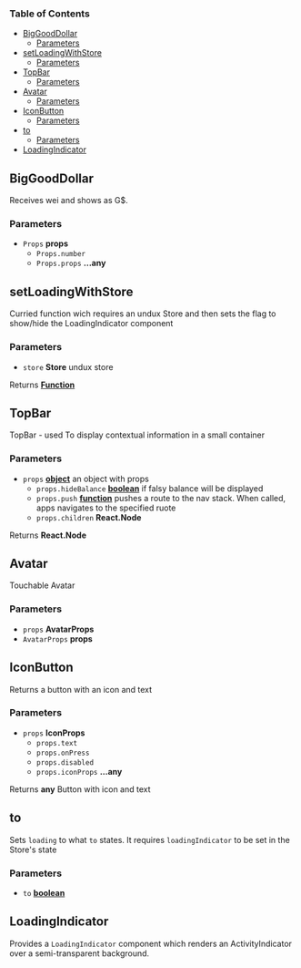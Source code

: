 <!-- Generated by documentation.js. Update this documentation by updating the source code. -->

### Table of Contents

-   [BigGoodDollar][1]
    -   [Parameters][2]
-   [setLoadingWithStore][3]
    -   [Parameters][4]
-   [TopBar][5]
    -   [Parameters][6]
-   [Avatar][7]
    -   [Parameters][8]
-   [IconButton][9]
    -   [Parameters][10]
-   [to][11]
    -   [Parameters][12]
-   [LoadingIndicator][13]

## BigGoodDollar

Receives wei and shows as G$.

### Parameters

-   `Props` **props** 
    -   `Props.number`  
    -   `Props.props` **...any** 

## setLoadingWithStore

Curried function wich requires an undux Store and then sets the flag to show/hide the LoadingIndicator component

### Parameters

-   `store` **Store** undux store

Returns **[Function][14]** 

## TopBar

TopBar - used To display contextual information in a small container

### Parameters

-   `props` **[object][15]** an object with props
    -   `props.hideBalance` **[boolean][16]** if falsy balance will be displayed
    -   `props.push` **[function][14]** pushes a route to the nav stack. When called, apps navigates to the specified ruote
    -   `props.children` **React.Node** 

Returns **React.Node** 

## Avatar

Touchable Avatar

### Parameters

-   `props` **AvatarProps** 
-   `AvatarProps` **props** 

## IconButton

Returns a button with an icon and text

### Parameters

-   `props` **IconProps** 
    -   `props.text`  
    -   `props.onPress`  
    -   `props.disabled`  
    -   `props.iconProps` **...any** 

Returns **any** Button with icon and text

## to

Sets `loading` to what `to` states.
It requires `loadingIndicator` to be set in the Store's state

### Parameters

-   `to` **[boolean][16]** 

## LoadingIndicator

Provides a `LoadingIndicator` component which renders an ActivityIndicator over a semi-transparent background.

[1]: #biggooddollar

[2]: #parameters

[3]: #setloadingwithstore

[4]: #parameters-1

[5]: #topbar

[6]: #parameters-2

[7]: #avatar

[8]: #parameters-3

[9]: #iconbutton

[10]: #parameters-4

[11]: #to

[12]: #parameters-5

[13]: #loadingindicator

[14]: https://developer.mozilla.org/docs/Web/JavaScript/Reference/Statements/function

[15]: https://developer.mozilla.org/docs/Web/JavaScript/Reference/Global_Objects/Object

[16]: https://developer.mozilla.org/docs/Web/JavaScript/Reference/Global_Objects/Boolean
